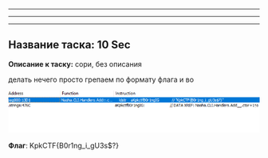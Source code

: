 ﻿---

---
---
## Название таска: 10 Sec
**Описание к таску:** сори, без описания

делать нечего
просто грепаем по формату флага и во

![](assets/10.Sec_1.png)

**Флаг**: KpkCTF{B0r1ng_i_gU3s$?}
